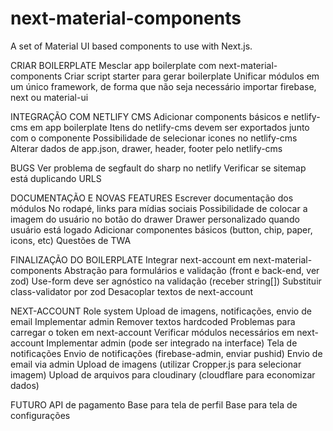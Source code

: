# next-material-components

A set of Material UI based components to use with Next.js.

CRIAR BOILERPLATE
Mesclar app boilerplate com next-material-components
Criar script starter para gerar boilerplate
Unificar módulos em um único framework, de forma que não seja necessário importar firebase, next ou material-ui

INTEGRAÇÃO COM NETLIFY CMS
Adicionar components básicos e netlify-cms em app boilerplate
Itens do netlify-cms devem ser exportados junto com o componente
Possibilidade de selecionar icones no netlify-cms
Alterar dados de app.json, drawer, header, footer pelo netlify-cms

BUGS
Ver problema de segfault do sharp no netlify
Verificar se sitemap está duplicando URLS

DOCUMENTAÇÃO E NOVAS FEATURES
Escrever documentação dos módulos
No rodapé, links para mídias sociais
Possibilidade de colocar a imagem do usuário no botão do drawer
Drawer personalizado quando usuário está logado
Adicionar componentes básicos (button, chip, paper, icons, etc)
Questões de TWA

FINALIZAÇÃO DO BOILERPLATE
Integrar next-account em next-material-components
Abstração para formulários e validação (front e back-end, ver zod)
Use-form deve ser agnóstico na validação (receber string[])
Substituir class-validator por zod
Desacoplar textos de next-account

NEXT-ACCOUNT
Role system
Upload de imagens, notificações, envio de email
Implementar admin
Remover textos hardcoded
Problemas para carregar o token em next-account
Verificar módulos necessários em next-account
Implementar admin (pode ser integrado na interface)
Tela de notificações
Envio de notificações (firebase-admin, enviar pushid)
Envio de email via admin
Upload de imagens (utilizar Cropper.js para selecionar imagem)
Upload de arquivos para cloudinary (cloudflare para economizar dados)

FUTURO
API de pagamento
Base para tela de perfil
Base para tela de configurações
